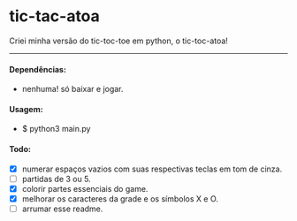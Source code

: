 # tic-tac-atoa
Criei minha versão do tic-toc-toe em python, o tic-toc-atoa!

___


#### Dependências:
  - nenhuma! só baixar e jogar.

#### Usagem:
  - $ python3 main.py

#### Todo:
 - [x] numerar espaços vazios com suas respectivas teclas em tom de cinza.
 - [ ] partidas de 3 ou 5.
 - [x] colorir partes essenciais do game.
 - [x] melhorar os caracteres da grade e os símbolos X e O.
 - [ ] arrumar esse readme.
